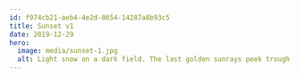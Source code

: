 ```yaml
---
id: f974cb21-aeb4-4e2d-8654-14287a8b93c5
title: Sunset v1
date: 2019-12-29
hero:
  image: media/sunset-1.jpg
  alt: Light snow on a dark field. The last golden sunrays peek trough a distant forest under a dark sky.
---
```

